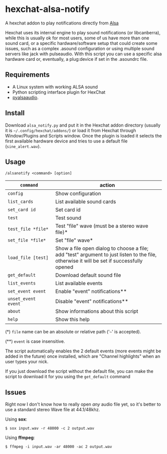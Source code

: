 # hexchat-alsa-notify
A hexchat addon to play notifications directly from [Alsa](http://alsa-project.org)


Hexchat uses its internal engine to play sound notifications (or libcanberra),
while this is usually ok for most users, some of us have more than one sound
card, or a specific hardware/software setup that could create some issues, such
as a complex .asound configuration or using multiple sound servers like jack
with pulseaudio.
With this script you can use a specific alsa hardware card or, eventually, a
plug:device if set in the .asoundrc file.

## Requirements
- A Linux system with working ALSA sound
- Python scripting interface plugin for HexChat
- [pyalsaaudio](http://larsimmisch.github.io/pyalsaaudio/).

## Install
Download `alsa_notify.py` and put it in the Hexchat addon directory (usually it
is `~/.config/hexchat/addons/`) or load it from Hexchat through Window/Plugins
and Scripts window.
Once the plugin is loaded it selects the first available hardware device and
tries to use a default file (`sine_alert.wav`).

## Usage
    /alsanotify <command> [option]
| `command` | action                       |
| --- | --- |
`config`                  |Show configuration
`list_cards`              |List available sound cards
`set_card id`             |Set card id
`test`                    |Test sound
`test_file *file*`        |Test "file" wave (must be a stereo wave file)*
`set_file *file*`         |Set "file" wave*
`load_file [test]`        |Show a file open dialog to choose a file;<br>add "test" argument to just listen to the file,<br> otherwise it will be set if successfully opened
`get_default`             |Download default sound file
`list_events`             |List available events
`set_event event`         |Enable "event" notifications**
`unset_event event`       |Disable "event" notifications**
`about`                   |Show informations about this script
`help`                    |Show this help

(*) `file` name can be an absolute or relative path ('`~`' is accepted).

(**) `event` is case insensitive.


The script automatically enables the 2 default events (more events might be
added in the future) once installed, which are "Channel highlights" when an
user types your nick.

If you just download the script without the default file, you can make the
script to download it for you using the `get_default` command


## Issues
Right now I don't know how to really open _any_ audio file yet, so it's better
to use a standard stereo Wave file at 44.1/48khz.

Using **sox**:

    $ sox input.wav -r 48000 -c 2 output.wav

Using **ffmpeg**:

    $ ffmpeg -i input.wav -ar 48000 -ac 2 output.wav
